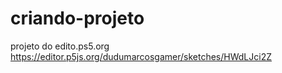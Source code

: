 # criando-projeto
projeto do edito.ps5.org
https://editor.p5js.org/dudumarcosgamer/sketches/HWdLJci2Z
